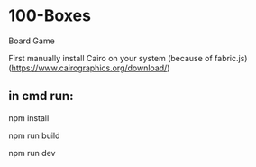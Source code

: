 # 100-Boxes
Board Game

First manually install Cairo on your system (because of fabric.js) (https://www.cairographics.org/download/)

in cmd run:
-----------
npm install

npm run build

npm run dev
